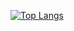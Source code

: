 [![Top Langs](https://github-readme-stats.vercel.app/api/top-langs/?username=enomotoryota&layout=compact
)](https://github.com/anuraghazra/github-readme-stats)
